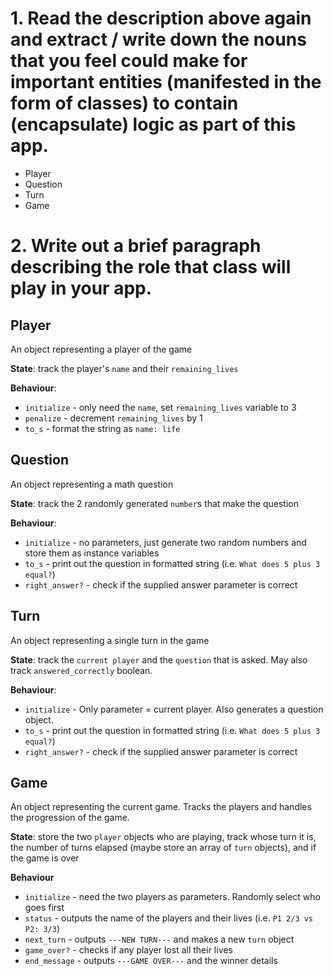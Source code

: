 # 1. Read the description above again and extract / write down the nouns that you feel could make for important entities (manifested in the form of classes) to contain (encapsulate) logic as part of this app.
- Player
- Question
- Turn
- Game

# 2. Write out a brief paragraph describing the role that class will play in your app.

## Player
An object representing a player of the game

**State**: track the player's `name` and their `remaining_lives`

**Behaviour**:
- `initialize` - only need the `name`, set `remaining_lives` variable to 3
- `penalize` - decrement `remaining_lives` by 1
- `to_s` - format the string as `name: life`

## Question
An object representing a math question

**State**: track the 2 randomly generated `number`s that make the question

**Behaviour**:
- `initialize` - no parameters, just generate two random numbers and store them as instance variables
- `to_s` - print out the question in formatted string (i.e. `What does 5 plus 3 equal?`)
- `right_answer?` - check if the supplied answer parameter is correct

## Turn
An object representing a single turn in the game

**State**: track the `current player` and the `question` that is asked. May also track `answered_correctly` boolean.

**Behaviour**:
- `initialize` - Only parameter = current player. Also generates a question object.
- `to_s` - print out the question in formatted string (i.e. `What does 5 plus 3 equal?`)
- `right_answer?` - check if the supplied answer parameter is correct

## Game
An object representing the current game. Tracks the players and handles the progression of the game.

**State**: store the two `player` objects who are playing, track whose turn it is, the number of turns elapsed (maybe store an array of `turn` objects), and if the game is over

**Behaviour**
- `initialize` - need the two players as parameters. Randomly select who goes first
- `status` - outputs the name of the players and their lives (i.e. `P1 2/3 vs P2: 3/3`)
- `next_turn` - outputs `---NEW TURN---` and makes a new `turn` object
- `game_over?` - checks if any player lost all their lives
- `end_message` - outputs `---GAME OVER---` and the winner details